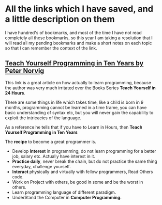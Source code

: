 
# All the links which I have saved, and a little description on them #

I have hundred's of bookmarks, and most of the time I have not read completely all these bookmarks, so this year I am taking a resolution that I will read all my pending bookmarks and make a short notes on each topic so that I can remember the context of the link.

## [Teach Yourself Programming in Ten Years by Peter Norvig ](http://norvig.com/21-days.html) ##
This link is a great article on how actually to learn programming, because the author was very much irritated over the Books Series **Teach Yourself <LanuageName> in 24 Hours**.

There are some things in life which takes time, like a child is born in 9 months, programming cannot be learned in a time frame, you can have basic understanding of syntax etc, but you will never gain the capability to exploit the intricacies of the language.

As a reference he tells that if you have to Learn in Hours, then **Teach Yourself Programming in Ten Years**   

The **recipe** to become a great programmer is.  

* Develop **Interest** in programming, do not learn programming for a better job, salary etc. Actually have interest in it.
* **Practice daily**, never break the chain, but do not practice the same thing everyday, challenge yourself.
* **Interact** physically and virtually with fellow programmers, Read Others code.
* Work on Project with others, be good in some and be the worst in others.
* Learn programming language of different paradigm.
* UnderStand the Computer in **Computer Programming**.
